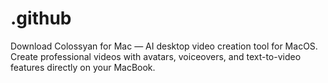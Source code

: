 # .github
Download Colossyan for Mac — AI desktop video creation tool for MacOS. Create professional videos with avatars, voiceovers, and text-to-video features directly on your MacBook.
